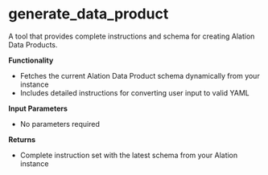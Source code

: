 # generate_data_product

A tool that provides complete instructions and schema for creating Alation Data Products.

**Functionality**

- Fetches the current Alation Data Product schema dynamically from your instance
- Includes detailed instructions for converting user input to valid YAML

**Input Parameters**

- No parameters required

**Returns**

- Complete instruction set with the latest schema from your Alation instance
